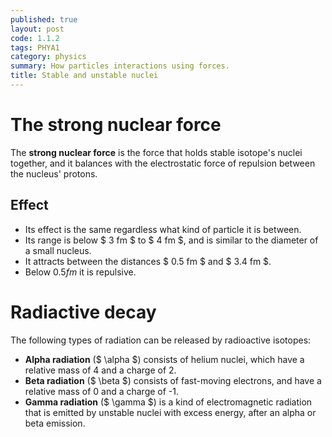 ```yaml
---
published: true
layout: post
code: 1.1.2
tags: PHYA1
category: physics
summary: How particles interactions using forces.
title: Stable and unstable nuclei
---
```


# The strong nuclear force
The **strong nuclear force** is the force that holds stable isotope's nuclei together, and it balances with the electrostatic force of repulsion between the nucleus' protons.

## Effect

+ Its effect is the same regardless what kind of particle it is between.
+ Its range is below $ 3 fm $ to $ 4 fm $, and is similar to the diameter of a small nucleus.
+ It attracts between the distances $ 0.5 fm $ and $ 3.4 fm $.
+ Below $0.5 fm$ it is repulsive.

# Radiactive decay

The following types of radiation can be released by radioactive isotopes:

+ **Alpha radiation** ($ \alpha $) consists of helium nuclei, which have a relative mass of 4 and a charge of 2.
+ **Beta radiation** ($ \beta $) consists of fast-moving electrons, and have a relative mass of 0 and a charge of -1.
+ **Gamma radiation** ($ \gamma $) is a kind of electromagnetic radiation that is emitted by unstable nuclei with excess energy, after an alpha or beta emission.